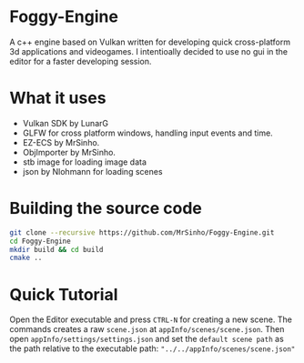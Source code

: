 # Foggy-Engine

A c++ engine based on Vulkan written for developing quick cross-platform 3d applications and videogames. I intentioally decided to use no gui in the editor for a faster developing session.

# What it uses

 * Vulkan SDK by LunarG
 * GLFW for cross platform windows, handling input events and time.
 * EZ-ECS by MrSinho.
 * ObjImporter by MrSinho.
 * stb image for loading image data
 * json by Nlohmann for loading scenes

# Building the source code 
```bash
git clone --recursive https://github.com/MrSinho/Foggy-Engine.git
cd Foggy-Engine 
mkdir build && cd build
cmake ..
```

# Quick Tutorial

Open the Editor executable and press `CTRL-N` for creating a new scene. The commands creates a raw `scene.json` at `appInfo/scenes/scene.json`. Then open `appInfo/settings/settings.json` and set the `default scene path` as the path relative to the executable path: `"../../appInfo/scenes/scene.json"`